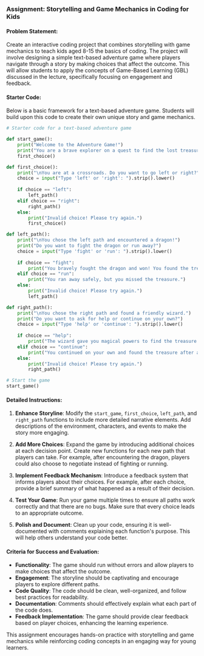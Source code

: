 ### Assignment: Storytelling and Game Mechanics in Coding for Kids

#### Problem Statement:
Create an interactive coding project that combines storytelling with game mechanics to teach kids aged 8-15 the basics of coding. The project will involve designing a simple text-based adventure game where players navigate through a story by making choices that affect the outcome. This will allow students to apply the concepts of Game-Based Learning (GBL) discussed in the lecture, specifically focusing on engagement and feedback.

#### Starter Code:
Below is a basic framework for a text-based adventure game. Students will build upon this code to create their own unique story and game mechanics.

```python
# Starter code for a text-based adventure game

def start_game():
    print("Welcome to the Adventure Game!")
    print("You are a brave explorer on a quest to find the lost treasure.")
    first_choice()

def first_choice():
    print("\nYou are at a crossroads. Do you want to go left or right?")
    choice = input("Type 'left' or 'right': ").strip().lower()
    
    if choice == "left":
        left_path()
    elif choice == "right":
        right_path()
    else:
        print("Invalid choice! Please try again.")
        first_choice()

def left_path():
    print("\nYou chose the left path and encountered a dragon!")
    print("Do you want to fight the dragon or run away?")
    choice = input("Type 'fight' or 'run': ").strip().lower()
    
    if choice == "fight":
        print("You bravely fought the dragon and won! You found the treasure!")
    elif choice == "run":
        print("You ran away safely, but you missed the treasure.")
    else:
        print("Invalid choice! Please try again.")
        left_path()

def right_path():
    print("\nYou chose the right path and found a friendly wizard.")
    print("Do you want to ask for help or continue on your own?")
    choice = input("Type 'help' or 'continue': ").strip().lower()
    
    if choice == "help":
        print("The wizard gave you magical powers to find the treasure!")
    elif choice == "continue":
        print("You continued on your own and found the treasure after a long journey!")
    else:
        print("Invalid choice! Please try again.")
        right_path()

# Start the game
start_game()
```

#### Detailed Instructions:
1. **Enhance Storyline**: Modify the `start_game`, `first_choice`, `left_path`, and `right_path` functions to include more detailed narrative elements. Add descriptions of the environment, characters, and events to make the story more engaging.

2. **Add More Choices**: Expand the game by introducing additional choices at each decision point. Create new functions for each new path that players can take. For example, after encountering the dragon, players could also choose to negotiate instead of fighting or running.

3. **Implement Feedback Mechanism**: Introduce a feedback system that informs players about their choices. For example, after each choice, provide a brief summary of what happened as a result of their decision.

4. **Test Your Game**: Run your game multiple times to ensure all paths work correctly and that there are no bugs. Make sure that every choice leads to an appropriate outcome.

5. **Polish and Document**: Clean up your code, ensuring it is well-documented with comments explaining each function's purpose. This will help others understand your code better.

#### Criteria for Success and Evaluation:
- **Functionality**: The game should run without errors and allow players to make choices that affect the outcome.
- **Engagement**: The storyline should be captivating and encourage players to explore different paths.
- **Code Quality**: The code should be clean, well-organized, and follow best practices for readability.
- **Documentation**: Comments should effectively explain what each part of the code does.
- **Feedback Implementation**: The game should provide clear feedback based on player choices, enhancing the learning experience.

This assignment encourages hands-on practice with storytelling and game mechanics while reinforcing coding concepts in an engaging way for young learners.